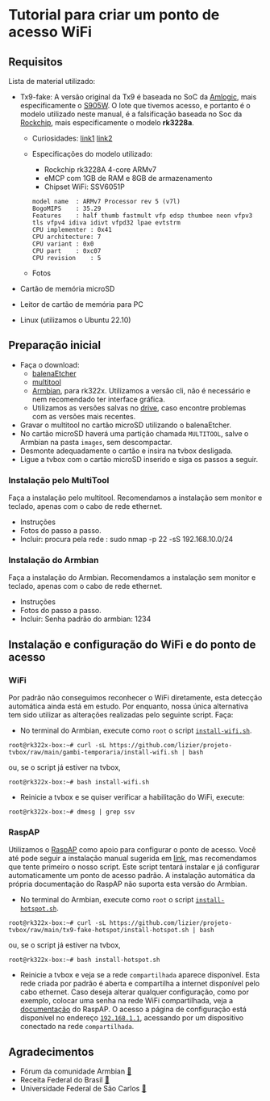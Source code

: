 # Tutorial para criar um ponto de acesso WiFi

## Requisitos

Lista de material utilizado:

* Tx9-fake: A versão original da Tx9 é baseada no SoC da [Amlogic](https://www.amlogic.com/), mais especificamente o [S905W](https://en.wikipedia.org/wiki/Amlogic). O lote que tivemos acesso, e portanto é o modelo utilizado neste manual, é a falsificação baseada no Soc da [Rockchip](http://www.rock-chips.com/), mais especificamente o modelo **rk3228a**.
  * Curiosidades: [link1](https://www.youtube.com/watch?v=bWcwqZfOcUI) [link2](https://www.youtube.com/watch?v=nGlpigD6uoY)
  * Especificações do modelo utilizado:
  
    * Rockchip rk3228A 4-core ARMv7
    * eMCP com 1GB de RAM e 8GB de armazenamento
    * Chipset WiFi: SSV6051P
    ```
    model name	: ARMv7 Processor rev 5 (v7l)
    BogoMIPS	: 35.29
    Features	: half thumb fastmult vfp edsp thumbee neon vfpv3 tls vfpv4 idiva idivt vfpd32 lpae evtstrm 
    CPU implementer	: 0x41
    CPU architecture: 7
    CPU variant	: 0x0
    CPU part	: 0xc07
    CPU revision	: 5
    ```
  * Fotos
  
  
* Cartão de memória microSD
* Leitor de cartão de memória para PC
* Linux (utilizamos o Ubuntu 22.10)


## Preparação inicial
* Faça o download:
  * [balenaEtcher](https://www.balena.io/etcher#download-etcher)
  * [multitool](https://users.armbian.com/jock/rk322x/multitool/multitool.img.xz)
  * [Armbian](https://github.com/armbian/community/), para rk322x. Utilizamos a versão cli, não é necessário e nem recomendado ter interface gráfica.
  * Utilizamos as versões salvas no [drive](https://drive.google.com/drive/folders/1e4TiLbqWj8Yj2bcLT5fBhs6omHIN_e7u?usp=sharing), caso encontre problemas com as versões mais recentes.
* Gravar o multitool no cartão microSD utilizando o balenaEtcher.
* No cartão microSD haverá uma partição chamada `MULTITOOL`, salve o Armbian na pasta `images`, sem descompactar.
* Desmonte adequadamente o cartão e insira na tvbox desligada.
* Ligue a tvbox com o cartão microSD inserido e siga os passos a seguir.

### Instalação pelo MultiTool

Faça a instalação pelo multitool. Recomendamos a instalação sem monitor e teclado, apenas com o cabo de rede ethernet.

* Instruções
* Fotos do passo a passo.
* Incluir: procura pela rede : sudo nmap -p 22 -sS 192.168.10.0/24

### Instalação do Armbian

Faça a instalação do Armbian. Recomendamos a instalação sem monitor e teclado, apenas com o cabo de rede ethernet.

* Instruções
* Fotos do passo a passo.
* Incluir: Senha padrão do armbian: 1234

## Instalação e configuração do WiFi e do ponto de acesso

### WiFi

Por padrão não conseguimos reconhecer o WiFi diretamente, esta detecção automática ainda está em estudo. Por enquanto, nossa única alternativa tem sido utilizar as alterações realizadas pelo seguinte script. Faça:

* No terminal do Armbian, execute como `root` o script [`install-wifi.sh`](../gambi-temporaria/install-wifi.sh).
```
root@rk322x-box:~# curl -sL https://github.com/lizier/projeto-tvbox/raw/main/gambi-temporaria/install-wifi.sh | bash
```
ou, se o script já estiver na tvbox,
```
root@rk322x-box:~# bash install-wifi.sh
```

*  Reinicie a tvbox e se quiser verificar a habilitação do WiFi, execute:
```
root@rk322x-box:~# dmesg | grep ssv
```

### RaspAP

Utilizamos o [RaspAP](https://raspap.com/) como apoio para configurar o ponto de acesso. Você até pode seguir a instalação manual sugerida em [link](https://docs.raspap.com/manual/), mas recomendamos que tente primeiro o nosso script. Este script tentará instalar e já configurar automaticamente um ponto de acesso padrão. A instalação automática da própria documentação do RaspAP não suporta esta versão do Armbian.

* No terminal do Armbian, execute como `root` o script [`install-hotspot.sh`](/install-hotspot.sh).
```
root@rk322x-box:~# curl -sL https://github.com/lizier/projeto-tvbox/raw/main/tx9-fake-hotspot/install-hotspot.sh | bash
```
ou, se o script já estiver na tvbox,
```
root@rk322x-box:~# bash install-hotspot.sh
```

* Reinicie a tvbox e veja se a rede `compartilhada` aparece disponível. Esta rede criada por padrão é aberta e compartilha a internet disponível pelo cabo ethernet. Caso deseja alterar qualquer configuração, como por exemplo, colocar uma senha na rede WiFi compartilhada, veja a [documentação](https://docs.raspap.com/) do RaspAP. O acesso a página de configuração está disponível no endereço [`192.168.1.1`](http://192.168.1.1), acessando por um dispositivo conectado na rede `compartilhada`.



## Agradecimentos

* Fórum da comunidade Armbian [:link:](https://forum.armbian.com/topic/12656-csc-armbian-for-rk322x-tv-boxes/)
* Receita Federal do Brasil [:link:](https://www.gov.br/receitafederal/pt-br)
* Universidade Federal de São Carlos [:link:](http://ufscar.br)
 
